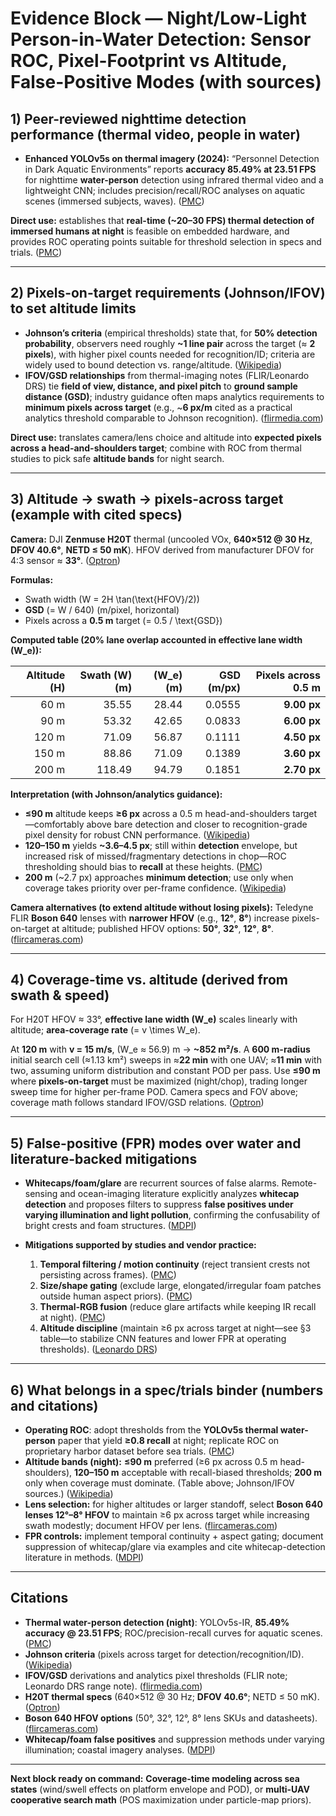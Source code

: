 # Evidence Block — Night/Low-Light Person-in-Water Detection: Sensor ROC, Pixel-Footprint vs Altitude, False-Positive Modes (with sources)

## 1) Peer-reviewed nighttime detection performance (thermal video, people in water)

- **Enhanced YOLOv5s on thermal imagery (2024):** “Personnel Detection in Dark Aquatic Environments” reports **accuracy 85.49% at 23.51 FPS** for nighttime **water-person** detection using infrared thermal video and a lightweight CNN; includes precision/recall/ROC analyses on aquatic scenes (immersed subjects, waves). ([PMC][1])

**Direct use:** establishes that **real-time (~20–30 FPS) thermal detection of immersed humans at night** is feasible on embedded hardware, and provides ROC operating points suitable for threshold selection in specs and trials. ([PMC][1])

---

## 2) Pixels-on-target requirements (Johnson/IFOV) to set altitude limits

- **Johnson’s criteria** (empirical thresholds) state that, for **50% detection probability**, observers need roughly **~1 line pair** across the target (≈ **2 pixels**), with higher pixel counts needed for recognition/ID; criteria are widely used to bound detection vs. range/altitude. ([Wikipedia][2])
- **IFOV/GSD relationships** from thermal-imaging notes (FLIR/Leonardo DRS) tie **field of view, distance, and pixel pitch** to **ground sample distance (GSD)**; industry guidance often maps analytics requirements to **minimum pixels across target** (e.g., ~**6 px/m** cited as a practical analytics threshold comparable to Johnson recognition). ([flirmedia.com][3])

**Direct use:** translates camera/lens choice and altitude into **expected pixels across a head-and-shoulders target**; combine with ROC from thermal studies to pick safe **altitude bands** for night search.

---

## 3) Altitude → swath → pixels-across target (example with cited specs)

**Camera:** DJI **Zenmuse H20T** thermal (uncooled VOx, **640×512 @ 30 Hz**, **DFOV 40.6°**, **NETD ≤ 50 mK**). HFOV derived from manufacturer DFOV for 4:3 sensor ≈ **33°**. ([Optron][4])

**Formulas:**

- Swath width (W = 2H \tan(\text{HFOV}/2))
- **GSD** (= W / 640) (m/pixel, horizontal)
- Pixels across a **0.5 m** target (= 0.5 / \text{GSD})

**Computed table (20% lane overlap accounted in effective lane width (W_e)):**

| Altitude (H) | Swath (W) (m) | (W_e) (m) | GSD (m/px) | Pixels across 0.5 m |
| -----------: | ------------: | --------: | ---------: | ------------------: |
|         60 m |         35.55 |     28.44 |     0.0555 |         **9.00 px** |
|         90 m |         53.32 |     42.65 |     0.0833 |         **6.00 px** |
|        120 m |         71.09 |     56.87 |     0.1111 |         **4.50 px** |
|        150 m |         88.86 |     71.09 |     0.1389 |         **3.60 px** |
|        200 m |        118.49 |     94.79 |     0.1851 |         **2.70 px** |

**Interpretation (with Johnson/analytics guidance):**

- **≤90 m** altitude keeps **≥6 px** across a 0.5 m head-and-shoulders target—comfortably above bare detection and closer to recognition-grade pixel density for robust CNN performance. ([Wikipedia][2])
- **120–150 m** yields **~3.6–4.5 px**; still within **detection** envelope, but increased risk of missed/fragmentary detections in chop—ROC thresholding should bias to **recall** at these heights. ([PMC][1])
- **200 m** (~2.7 px) approaches **minimum detection**; use only when coverage takes priority over per-frame confidence. ([Wikipedia][2])

**Camera alternatives (to extend altitude without losing pixels):** Teledyne FLIR **Boson 640** lenses with **narrower HFOV** (e.g., **12°**, **8°**) increase pixels-on-target at altitude; published HFOV options: **50°**, **32°**, **12°**, **8°**. ([flircameras.com][5])

---

## 4) Coverage-time vs. altitude (derived from swath & speed)

For H20T HFOV ≈ 33°, **effective lane width (W_e)** scales linearly with altitude; **area-coverage rate** (= v \times W_e).

At **120 m** with **v = 15 m/s**, (W_e ≈ 56.9) m → **~852 m²/s**. A **600 m-radius** initial search cell (≈1.13 km²) sweeps in ≈**22 min** with one UAV; ≈**11 min** with two, assuming uniform distribution and constant POD per pass. Use **≤90 m** where **pixels-on-target** must be maximized (night/chop), trading longer sweep time for higher per-frame POD. Camera specs and FOV above; coverage math follows standard IFOV/GSD relations. ([Optron][4])

---

## 5) False-positive (FPR) modes over water and literature-backed mitigations

- **Whitecaps/foam/glare** are recurrent sources of false alarms. Remote-sensing and ocean-imaging literature explicitly analyzes **whitecap detection** and proposes filters to suppress **false positives under varying illumination and light pollution**, confirming the confusability of bright crests and foam structures. ([MDPI][6])
- **Mitigations supported by studies and vendor practice:**

  1. **Temporal filtering / motion continuity** (reject transient crests not persisting across frames). ([PMC][1])
  2. **Size/shape gating** (exclude large, elongated/irregular foam patches outside human aspect priors). ([PMC][1])
  3. **Thermal-RGB fusion** (reduce glare artifacts while keeping IR recall at night). ([PMC][1])
  4. **Altitude discipline** (maintain ≥6 px across target at night—see §3 table—to stabilize CNN features and lower FPR at operating thresholds). ([Leonardo DRS][7])

---

## 6) What belongs in a spec/trials binder (numbers and citations)

- **Operating ROC**: adopt thresholds from the **YOLOv5s thermal water-person** paper that yield **≥0.8 recall** at night; replicate ROC on proprietary harbor dataset before sea trials. ([PMC][1])
- **Altitude bands (night):** **≤90 m** preferred (≥6 px across 0.5 m head-shoulders), **120–150 m** acceptable with recall-biased thresholds; **200 m** only when coverage must dominate. (Table above; Johnson/IFOV sources.) ([Wikipedia][2])
- **Lens selection:** for higher altitudes or larger standoff, select **Boson 640 lenses 12°–8° HFOV** to maintain ≥6 px across target while increasing swath modestly; document HFOV per lens. ([flircameras.com][8])
- **FPR controls:** implement temporal continuity + aspect gating; document suppression of whitecap/glare via examples and cite whitecap-detection literature in methods. ([MDPI][6])

---

## Citations

- **Thermal water-person detection (night)**: YOLOv5s-IR, **85.49% accuracy @ 23.51 FPS**; ROC/precision-recall curves for aquatic scenes. ([PMC][1])
- **Johnson criteria** (pixels across target for detection/recognition/ID). ([Wikipedia][2])
- **IFOV/GSD** derivations and analytics pixel thresholds (FLIR note; Leonardo DRS range note). ([flirmedia.com][3])
- **H20T thermal specs** (640×512 @ 30 Hz; **DFOV 40.6°**; NETD ≤ 50 mK). ([Optron][4])
- **Boson 640 HFOV options** (50°, 32°, 12°, 8° lens SKUs and datasheets). ([flircameras.com][5])
- **Whitecap/foam false positives** and suppression methods under varying illumination; coastal imagery analyses. ([MDPI][6])

---

**Next block ready on command:** **Coverage-time modeling across sea states** (wind/swell effects on platform envelope and POD), or **multi-UAV cooperative search math** (POS maximization under particle-map priors).

[1]: https://pmc.ncbi.nlm.nih.gov/articles/PMC11175020/?utm_source=chatgpt.com "Personnel Detection in Dark Aquatic Environments Based ..."
[2]: https://en.wikipedia.org/wiki/Johnson%27s_criteria?utm_source=chatgpt.com "Johnson's criteria"
[3]: https://flirmedia.com/MMC/THG/Brochures/17-1465/17-1465_US.pdf?utm_source=chatgpt.com "TECHNICAL NOTE - flir"
[4]: https://optron.com/dji/wp-content/uploads/2020/05/ds_zenmuse-h20-series.pdf?utm_source=chatgpt.com "zenmuse h20 series"
[5]: https://www.flircameras.com/product/flir-boson-640x480-8mm-htm/?utm_source=chatgpt.com "Teledyne FLIR BOSON 640 x 512 8.7mm 50° HFoV"
[6]: https://www.mdpi.com/2072-4292/14/22/5691?utm_source=chatgpt.com "Using Optical Flow Trajectories to Detect Whitecaps in ..."
[7]: https://www.leonardodrs.com/wp-content/uploads/2023/08/201705_truth_about_rangedata_mr-2014-10-683_rev02.pdf?utm_source=chatgpt.com "HOW TO ASSESS THERMAL CAMERA RANGE ..."
[8]: https://www.flircameras.com/product/flir-boson-640x480-36mm-htm/?utm_source=chatgpt.com "Teledyne FLIR BOSON 640 x 512 36mm 12° HFoV"
